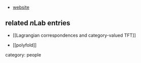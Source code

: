 
* [website](http://www-math.mit.edu/~katrin/)

## related $n$Lab entries

* [[Lagrangian correspondences and category-valued TFT]]

* [[polyfold]]

category: people